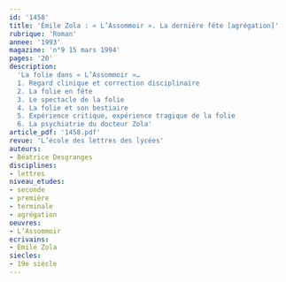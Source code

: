 ```yaml
---
id: '1458'
title: 'Émile Zola : « L’Assommoir ». La dernière fête [agrégation]'
rubrique: 'Roman'
annee: '1993'
magazine: 'n°9 15 mars 1994'
pages: '20'
description: 
  'La folie dans « L’Assommoir »…
  1. Regard clinique et correction disciplinaire
  2. La folie en fête
  3. Le spectacle de la folie
  4. La folie et son bestiaire
  5. Expérience critique, expérience tragique de la folie
  6. La psychiatrie du docteur Zola'
article_pdf: '1458.pdf'
revue: 'L’école des lettres des lycées'
auteurs:
- Béatrice Desgranges
disciplines:
- lettres
niveau_etudes:
- seconde
- première
- terminale
- agrégation
oeuvres:
- L’Assommoir
ecrivains:
- Émile Zola
siecles:
- 19e siècle
---
```

